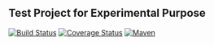 Test Project for Experimental Purpose
-------------------------------------
[![Build Status](https://travis-ci.org/sai-pullabhotla/test.svg?branch=master)](https://travis-ci.org/sai-pullabhotla/test)
[![Coverage Status](https://coveralls.io/repos/github/sai-pullabhotla/test/badge.svg?branch=master)](https://coveralls.io/github/sai-pullabhotla/test?branch=master) 
[![Maven](https://img.shields.io/maven-central/v/com.jmethods/catatumbo.svg)](http://search.maven.org/#search%7Cga%7C1%7Cg%3A%22com.jmethods%22%20a%3A%22catatumbo%22)
